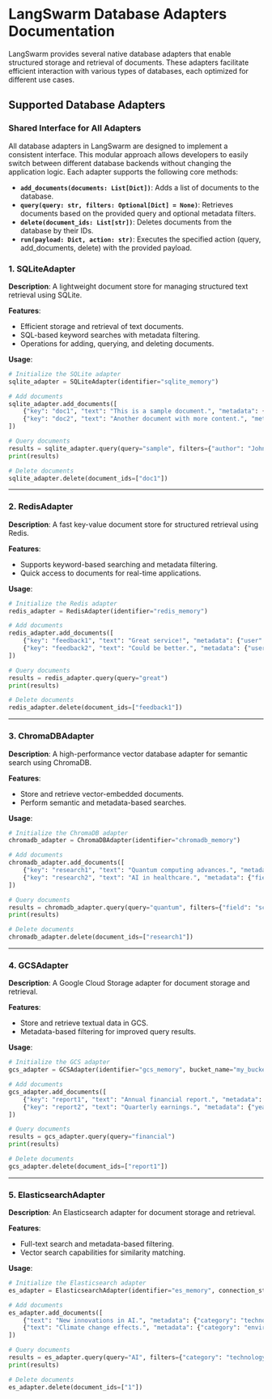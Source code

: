 # LangSwarm Database Adapters Documentation

LangSwarm provides several native database adapters that enable structured storage and retrieval of documents. These adapters facilitate efficient interaction with various types of databases, each optimized for different use cases.

## Supported Database Adapters

### Shared Interface for All Adapters

All database adapters in LangSwarm are designed to implement a consistent interface. This modular approach allows developers to easily switch between different database backends without changing the application logic. Each adapter supports the following core methods:

- **`add_documents(documents: List[Dict])`**: Adds a list of documents to the database.
- **`query(query: str, filters: Optional[Dict] = None)`**: Retrieves documents based on the provided query and optional metadata filters.
- **`delete(document_ids: List[str])`**: Deletes documents from the database by their IDs.
- **`run(payload: Dict, action: str)`**: Executes the specified action (query, add_documents, delete) with the provided payload.

### 1. SQLiteAdapter

**Description**: A lightweight document store for managing structured text retrieval using SQLite.

**Features**:
- Efficient storage and retrieval of text documents.
- SQL-based keyword searches with metadata filtering.
- Operations for adding, querying, and deleting documents.

**Usage**:
```python
# Initialize the SQLite adapter
sqlite_adapter = SQLiteAdapter(identifier="sqlite_memory")

# Add documents
sqlite_adapter.add_documents([
    {"key": "doc1", "text": "This is a sample document.", "metadata": {"author": "John Doe"}},
    {"key": "doc2", "text": "Another document with more content.", "metadata": {"author": "Jane Doe"}}
])

# Query documents
results = sqlite_adapter.query(query="sample", filters={"author": "John Doe"})
print(results)

# Delete documents
sqlite_adapter.delete(document_ids=["doc1"])
```

---

### 2. RedisAdapter

**Description**: A fast key-value document store for structured retrieval using Redis.

**Features**:
- Supports keyword-based searching and metadata filtering.
- Quick access to documents for real-time applications.

**Usage**:
```python
# Initialize the Redis adapter
redis_adapter = RedisAdapter(identifier="redis_memory")

# Add documents
redis_adapter.add_documents([
    {"key": "feedback1", "text": "Great service!", "metadata": {"user": "customer1"}},
    {"key": "feedback2", "text": "Could be better.", "metadata": {"user": "customer2"}}
])

# Query documents
results = redis_adapter.query(query="great")
print(results)

# Delete documents
redis_adapter.delete(document_ids=["feedback1"])
```

---

### 3. ChromaDBAdapter

**Description**: A high-performance vector database adapter for semantic search using ChromaDB.

**Features**:
- Store and retrieve vector-embedded documents.
- Perform semantic and metadata-based searches.

**Usage**:
```python
# Initialize the ChromaDB adapter
chromadb_adapter = ChromaDBAdapter(identifier="chromadb_memory")

# Add documents
chromadb_adapter.add_documents([
    {"key": "research1", "text": "Quantum computing advances.", "metadata": {"field": "science"}},
    {"key": "research2", "text": "AI in healthcare.", "metadata": {"field": "health"}}
])

# Query documents
results = chromadb_adapter.query(query="quantum", filters={"field": "science"})
print(results)

# Delete documents
chromadb_adapter.delete(document_ids=["research1"])
```

---

### 4. GCSAdapter

**Description**: A Google Cloud Storage adapter for document storage and retrieval.

**Features**:
- Store and retrieve textual data in GCS.
- Metadata-based filtering for improved query results.

**Usage**:
```python
# Initialize the GCS adapter
gcs_adapter = GCSAdapter(identifier="gcs_memory", bucket_name="my_bucket")

# Add documents
gcs_adapter.add_documents([
    {"key": "report1", "text": "Annual financial report.", "metadata": {"year": "2022"}},
    {"key": "report2", "text": "Quarterly earnings.", "metadata": {"year": "2023"}}
])

# Query documents
results = gcs_adapter.query(query="financial")
print(results)

# Delete documents
gcs_adapter.delete(document_ids=["report1"])
```

---

### 5. ElasticsearchAdapter

**Description**: An Elasticsearch adapter for document storage and retrieval.

**Features**:
- Full-text search and metadata-based filtering.
- Vector search capabilities for similarity matching.

**Usage**:
```python
# Initialize the Elasticsearch adapter
es_adapter = ElasticsearchAdapter(identifier="es_memory", connection_string="http://localhost:9200")

# Add documents
es_adapter.add_documents([
    {"text": "New innovations in AI.", "metadata": {"category": "technology"}},
    {"text": "Climate change effects.", "metadata": {"category": "environment"}}
])

# Query documents
results = es_adapter.query(query="AI", filters={"category": "technology"})
print(results)

# Delete documents
es_adapter.delete(document_ids=["1"])